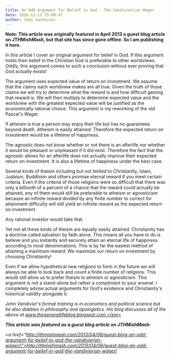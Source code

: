 ```yaml
---
title: An Odd Argument for Belief in God - The Vandivierian Wager
date: 2016-12-12 15:00:47
author: John Vandivier
---
```




<strong>Note: This article was originally featured in April 2013 a guest blog article on JTHMishMash, but that site has since gone offline. So I am publishing it here.</strong>

In this article I cover an original argument for belief in God. If this argument holds then belief in the Christian God is preferable to other worldviews. Oddly, this argument comes to such a conclusion without ever proving that God actually exists!

The argument uses expected value of return on investment. We assume that the claims each worldview makes are all true. Given the truth of those claims we will try to determine what the reward is and how difficult gaining that reward is. We will then multiply to determine expected value and the worldview with the greatest expected value will be justified as the economically rational choice. This argument is my reworking of the old Pascal's Wager.

If atheism is true a person may enjoy their life but has no guarantees beyond death. Atheism is easily attained. Therefore the expected return on investment would be a lifetime of happiness.

The agnostic does not know whether or not there is an afterlife nor whether it would be pleasant or unpleasant if it did exist. Therefore the fact that the agnostic allows for an afterlife does not actually improve their expected return on investment. It is also a lifetime of happiness under the best case.

Several kinds of theism including but not limited to Christianity, Islam, Judaism, Buddhism and others promise eternal reward if you meet certain criteria. Even if the criteria of those religions were so difficult that there was only a billionth of a percent of a chance that the reward could actually be attained, any of them would still be preferable to atheism or agnosticism because an infinite reward divided by any finite number to correct for attainment difficulty will still yield an infinite reward as the expected return on investment.

Any rational investor would take that.

Yet not all these kinds of theism are equally easily attained. Christianity has a doctrine called salvation by faith alone. This means all you have to do is believe and you instantly and securely attain an eternal life of happiness according to most denominations. This is by far the easiest method of attaining a maximum reward. We maximize our return on investment by choosing Christianity!

Even if we allow hypothetical new religions to form in the future we will always be able to look back and count a finite number of religions. This would still allow us to prefer theism to atheism or agnosticism. This argument is not a stand-alone but rather a compliment to your arsenal. I completely advise actual arguments for God's existence and Christianity's historical validity alongside it.

<em>John Vandivier's formal training is in economics and political science but he also dabbles in philosophy and apologetics. His blog discusses all of the above at www.thegenerallifeblog.blogspot.com.</em>

<strong>This article was featured as a guest blog article on JTHMishMash:</strong>

<a href=\"http://jthmishmash.com/2013/04/06/guest-blog-an-odd-argument-for-belief-in-god-the-vandivierian-wager/\">http://jthmishmash.com/2013/04/06/guest-blog-an-odd-argument-for-belief-in-god-the-vandivierian-wager/</a>